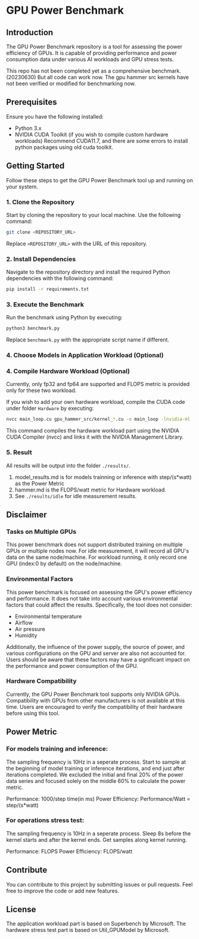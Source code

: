 # GPU Power Benchmark

## Introduction
The GPU Power Benchmark repository is a tool for assessing the power efficiency of GPUs. It is capable of providing performance and power consumption data under various AI workloads and GPU stress tests.

This repo has not been completed yet as a comprehensive benchmark.(20230630) But all code can work now. The gpu hammer src kernels have not been verified or modified for benchmarking now. 

## Prerequisites
Ensure you have the following installed:
- Python 3.x
- NVIDIA CUDA Toolkit (if you wish to compile custom hardware workloads)
Recommend CUDA11.7, and there are some errors to install python packages using old cuda toolkit. 

## Getting Started
Follow these steps to get the GPU Power Benchmark tool up and running on your system.

### 1. Clone the Repository
Start by cloning the repository to your local machine. Use the following command:

```sh
git clone <REPOSITORY_URL>
```

Replace `<REPOSITORY_URL>` with the URL of this repository.

### 2. Install Dependencies
Navigate to the repository directory and install the required Python dependencies with the following command:

```sh
pip install -r requirements.txt
```

### 3. Execute the Benchmark
Run the benchmark using Python by executing:

```sh
python3 benchmark.py
```

Replace `benchmark.py` with the appropriate script name if different.


### 4. Choose Models in Application Workload (Optional)


### 4. Compile Hardware Workload (Optional)
Currently, only fp32 and fp64 are supported and FLOPS metric is provided only for these two workload. 

If you wish to add your own hardware workload, compile the CUDA code under folder `Hardware` by executing:

```sh
nvcc main_loop.cu gpu_hammer_src/kernel_*.cu -o main_loop -lnvidia-ml
```

This command compiles the hardware workload part using the NVIDIA CUDA Compiler (nvcc) and links it with the NVIDIA Management Library.


### 5. Result
All results will be output into the folder `./results/`.
1. model_results.md is for models trainning or inference with step/(s*watt) as the Power Metric
2. hammer.md is the FLOPS/watt metric for Hardware workload.
3. See `./results/idle` for idle measurement results. 

## Disclaimer

### Tasks on Multiple GPUs
This power benchmark does not support distributed training on multiple GPUs or multiple nodes now.
For idle measurement, it will record all GPU's data on the same node/machine.
For workload running, it only record one GPU (index:0 by default) on the node/machine.

### Environmental Factors
This power benchmark is focused on assessing the GPU's power efficiency and performance. It does not take into account various environmental factors that could affect the results. Specifically, the tool does not consider:

- Environmental temperature
- Airflow
- Air pressure
- Humidity

Additionally, the influence of the power supply, the source of power, and various configurations on the GPU and server are also not accounted for. Users should be aware that these factors may have a significant impact on the performance and power consumption of the GPU.

### Hardware Compatibility
Currently, the GPU Power Benchmark tool supports only NVIDIA GPUs. Compatibility with GPUs from other manufacturers is not available at this time. Users are encouraged to verify the compatibility of their hardware before using this tool.

## Power Metric
### For models training and inference:
The sampling frequency is 10Hz in a seperate process.
Start to sample at the beginning of model training or inference iterations, and end just after iterations completed.
We excluded the initial and final 20% of the power data series and focused solely on the middle 60% to calculate the power metric.

Performance: 1000/step time(in ms)
Power Efficiency: Performance/Watt = step/(s*watt)


### For operations stress test:
The sampling frequency is 10Hz in a seperate process.
Sleep 8s before the kernel starts and after the kernel ends. Get samples along kernel running.

Performance: FLOPS
Power Efficiency: FLOPS/watt



## Contribute
You can contribute to this project by submitting issues or pull requests. Feel free to improve the code or add new features.

## License
The application workload part is based on Superbench by Microsoft. 
The hardware stress test part is based on Util_GPUModel by Microsoft.

